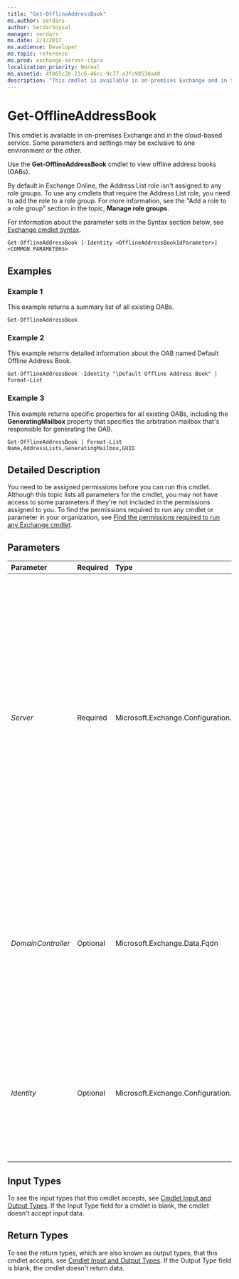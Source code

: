 ```yaml
---
title: "Get-OfflineAddressBook"
ms.author: serdars
author: SerdarSoysal
manager: serdars
ms.date: 2/4/2017
ms.audience: Developer
ms.topic: reference
ms.prod: exchange-server-itpro
localization_priority: Normal
ms.assetid: 4f865c2b-21c6-46cc-9c77-a3fc98538a40
description: "This cmdlet is available in on-premises Exchange and in the cloud-based service. Some parameters and settings may be exclusive to one environment or the other."
---
```


# Get-OfflineAddressBook

This cmdlet is available in on-premises Exchange and in the cloud-based service. Some parameters and settings may be exclusive to one environment or the other.
  
Use the **Get-OfflineAddressBook** cmdlet to view offline address books (OABs).
  
By default in Exchange Online, the Address List role isn't assigned to any role groups. To use any cmdlets that require the Address List role, you need to add the role to a role group. For more information, see the "Add a role to a role group" section in the topic, **Manage role groups**. 
  
For information about the parameter sets in the Syntax section below, see [Exchange cmdlet syntax](https://technet.microsoft.com/library/bb123552.aspx). 
  
```
Get-OfflineAddressBook [-Identity <OfflineAddressBookIdParameter>] <COMMON PARAMETERS>

```

## Examples
<a name="Examples"> </a>

### Example 1

This example returns a summary list of all existing OABs.
  
```
Get-OfflineAddressBook
```

### Example 2

This example returns detailed information about the OAB named Default Offline Address Book.
  
```
Get-OfflineAddressBook -Identity "\Default Offline Address Book" | Format-List
```

### Example 3

This example returns specific properties for all existing OABs, including the **GeneratingMailbox** property that specifies the arbitration mailbox that's responsible for generating the OAB.
  
```
Get-OfflineAddressBook | Format-List Name,AddressLists,GeneratingMailbox,GUID
```

## Detailed Description
<a name="DetailedDescription"> </a>

You need to be assigned permissions before you can run this cmdlet. Although this topic lists all parameters for the cmdlet, you may not have access to some parameters if they're not included in the permissions assigned to you. To find the permissions required to run any cmdlet or parameter in your organization, see [Find the permissions required to run any Exchange cmdlet](https://technet.microsoft.com/library/mt432940.aspx).
  
## Parameters
<a name="DetailedDescription"> </a>

|**Parameter**|**Required**|**Type**|**Description**|
|:-----|:-----|:-----|:-----|
| _Server_ <br/> |Required  <br/> |Microsoft.Exchange.Configuration.Tasks.ServerIdParameter  <br/> | This parameter is available only in on-premises Exchange. <br/> **Note**: This parameter isn't relevant in Exchange 2013 or later. The **Server** property for an OAB is blank, because the OAB is generated by an arbitration mailbox. <br/>  The _Server_ parameter returns all of the OABs that are generated by the specified Exchange 2010 or earlier server. You can use any value that uniquely identifies the server. For example: <br/>  Name <br/>  Distinguished name (DN) <br/>  FQDN <br/> **ExchangeLegacyDN** <br/>  GUID <br/>  You can't use this parameter with the _Identity_ parameter. <br/> |
| _DomainController_ <br/> |Optional  <br/> |Microsoft.Exchange.Data.Fqdn  <br/> |This parameter is available only in on-premises Exchange.  <br/> The _DomainController_ parameter specifies the domain controller that's used by this cmdlet to read data from or write data to Active Directory. You identify the domain controller by its fully qualified domain name (FQDN). For example, `dc01.contoso.com`.  <br/> |
| _Identity_ <br/> |Optional  <br/> |Microsoft.Exchange.Configuration.Tasks.OfflineAddressBookIdParameter  <br/> | The _Identity_ parameter specifies the OAB that you want to view. You can use any value that uniquely identifies the OAB. For example: <br/>  Name or \Name <br/>  Distinguished name (DN) <br/>  GUID <br/>  You can't use this parameter with the _Server_ parameter. <br/> |
   
## Input Types
<a name="InputTypes"> </a>

To see the input types that this cmdlet accepts, see [Cmdlet Input and Output Types](http://go.microsoft.com/fwlink/p/?linkId=616387). If the Input Type field for a cmdlet is blank, the cmdlet doesn't accept input data. 
  
## Return Types
<a name="ReturnTypes"> </a>

To see the return types, which are also known as output types, that this cmdlet accepts, see [Cmdlet Input and Output Types](http://go.microsoft.com/fwlink/p/?linkId=616387). If the Output Type field is blank, the cmdlet doesn't return data. 
  

